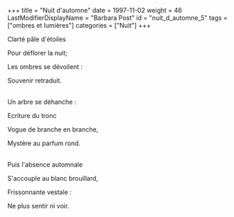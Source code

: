 +++
title = "Nuit d'automne"
date = 1997-11-02
weight = 46
LastModifierDisplayName = "Barbara Post"
id = "nuit_d_automne_5"
tags = ["ombres et lumières"]
categories = ["Nuit"]
+++

Clarté pâle d'étoiles

Pour déflorer la nuit;

Les ombres se dévoilent :

Souvenir retraduit.

 \
Un arbre se déhanche :

Ecriture du tronc

Vogue de branche en branche,

Mystère au parfum rond.

 \
Puis l'absence automnale

S'accouple au blanc brouillard,

Frissonnante vestale :

Ne plus sentir ni voir.
